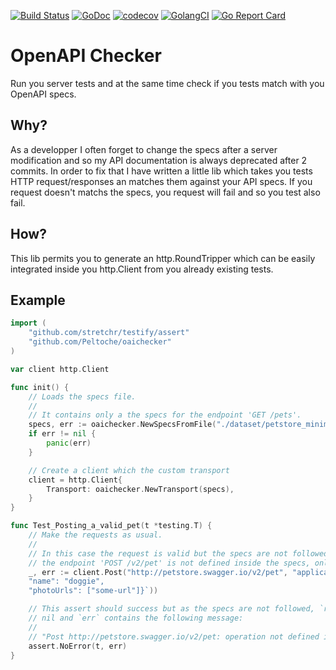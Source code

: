 [![Build Status](https://travis-ci.org/Peltoche/oaichecker.svg?branch=master)](https://travis-ci.org/Peltoche/oaichecker)
[![GoDoc](https://godoc.org/github.com/Peltoche/oaichecker?status.svg)](http://godoc.org/github.com/Peltoche/oaichecker)
[![codecov](https://codecov.io/gh/Peltoche/oaichecker/branch/master/graph/badge.svg)](https://codecov.io/gh/Peltoche/oaichecker)
[![GolangCI](https://golangci.com/badges/github.com/Peltoche/oaichecker.svg)](https://golangci.com)
[![Go Report Card](https://goreportcard.com/badge/github.com/Peltoche/oaichecker)](https://goreportcard.com/report/github.com/Peltoche/oaichecker)


# OpenAPI Checker

Run you server tests and at the same time check if you tests match with you OpenAPI specs.


## Why?

As a developper I often forget to change the specs after a server modification and
so my API documentation is always deprecated after 2 commits. In order to fix that
I have written a little lib which takes you tests HTTP request/responses an
matches them against your API specs. If you request doesn't matchs the specs,
you request will fail and so you test also fail.


## How?

This lib permits you to generate an http.RoundTripper which can be easily
integrated inside you http.Client from you already existing tests.


## Example

```go
import (
	"github.com/stretchr/testify/assert"
	"github.com/Peltoche/oaichecker"
)

var client http.Client

func init() {
	// Loads the specs file.
	//
	// It contains only a the specs for the endpoint 'GET /pets'.
	specs, err := oaichecker.NewSpecsFromFile("./dataset/petstore_minimal.json")
	if err != nil {
		panic(err)
	}

	// Create a client which the custom transport
	client = http.Client{
		Transport: oaichecker.NewTransport(specs),
	}
}

func Test_Posting_a_valid_pet(t *testing.T) {
	// Make the requests as usual.
	//
	// In this case the request is valid but the specs are not followed because
	// the endpoint 'POST /v2/pet' is not defined inside the specs, only 'GET /pets'.
	_, err := client.Post("http://petstore.swagger.io/v2/pet", "application/json", strings.NewReader(`{
	"name": "doggie",
	"photoUrls": ["some-url"]}`))

	// This assert should success but as the specs are not followed, `req` is
	// nil and `err` contains the following message:
	//
	// "Post http://petstore.swagger.io/v2/pet: operation not defined inside the specs"
	assert.NoError(t, err)
}
```
